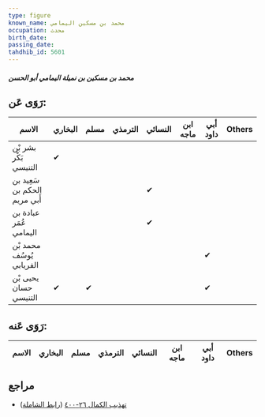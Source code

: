 ```yaml
---
type: figure
known_name: محمد بن مسكين اليمامي
occupation: محدث
birth_date:
passing_date:
tahdhib_id: 5601
---
```

##### محمد بن مسكين بن نميلة اليمامي أبو الحسن

## رَوَى عَن:
| الاسم                        | البخاري | مسلم | الترمذي | النسائي | ابن ماجه | أبي داود | Others |
| ---------------------------- | ------- | ---- | ------- | ------- | -------- | -------- | ------ |
| بشر بْن بَكْر التنيسي        | ✔       |      |         |         |          |          |        |
| سَعِيد بن الحكم بن أَبي مريم |         |      |         | ✔       |          |          |        |
| عبادة بن عُمَر اليمامي       |         |      |         | ✔       |          |          |        |
| محمد بْن يُوسُف الفريابي     |         |      |         |         |          | ✔        |        |
| يحيى بْن حسان التنيسي        | ✔       | ✔    |         |         |          | ✔        |        |
## رَوَى عَنه:
| الاسم | البخاري | مسلم | الترمذي | النسائي | ابن ماجه | أبي داود | Others |
| ----- | ------- | ---- | ------- | ------- | -------- | -------- | ------ |
## مراجع
- [تهذيب الكمال ٢٦-٤٠٠](obsidian://open?vault=Tahdhib-al-Kamal&file=Figures/٥٦٠١-محمد%20بن%20مسكين%20بن%20نميلة%20اليمامي%20أبو%20الحسن) ([رابط الشاملة](https://shamela.ws/book/3722/14148))